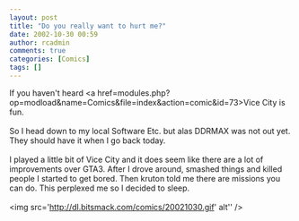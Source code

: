 ```yaml
---
layout: post
title: "Do you really want to hurt me?"
date: 2002-10-30 00:59
author: rcadmin
comments: true
categories: [Comics]
tags: []
---
```

If you haven't heard <a href=modules.php?op=modload&name=Comics&file=index&action=comic&id=73>Vice City</a> is fun.
<br />
<br />
So I head down to my local Software Etc. but alas DDRMAX was not out yet. They should have it when I go back today. 
<br />
<br />
I played a little bit of Vice City and it does seem like there are a lot of improvements over GTA3. After I drove around, smashed things and killed people I started to get bored. Then kruton told me there are missions you can do. This perplexed me so I decided to sleep.<br /><br /><!--more--><img src='http://dl.bitsmack.com/comics/20021030.gif' alt'' />
